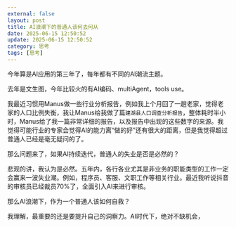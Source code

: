 ```yaml
---
external: false
layout: post
title: AI浪潮下的普通人该何去何从
date: 2025-06-15 12:50:52
update: 2025-06-15 12:50:52
category: 思考
tags: [思考]
---
```


今年算是AI应用的第三年了，每年都有不同的AI潮流主题。

去年是文生图，今年比较火的有AI编码、multiAgent，tools use。

我最近习惯用Manus做一些行业分析报告，例如我上个月回了一趟老家，觉得老家的人口比例失衡，我让Manus给我做了篇`建湖县人口调查分析报告`，整体耗时半小时，Manus给了我一篇非常详细的报告，以及报告中出现的这些数字的来源。我觉得可能行业的专家会觉得AI的能力离“做的好”还有很大的距离，但是我觉得超过普通人已经是毫无疑问的了。

那么问题来了，如果AI持续迭代，普通人的失业是否是必然的？

悲观的讲，我认为是必然。五年内，各行各业尤其是非业务的职能类型的工作一定会赢来一波失业潮。例如，程序员、客服、文职工作等相关行业。最近我听说抖音的审核员已经裁员70%了，全面引入AI来进行审核。

那么AI浪潮下，作为一个普通人该如何自救？

我理解，最重要的还是要提升自己的洞察力。AI时代下，绝对不缺机会，